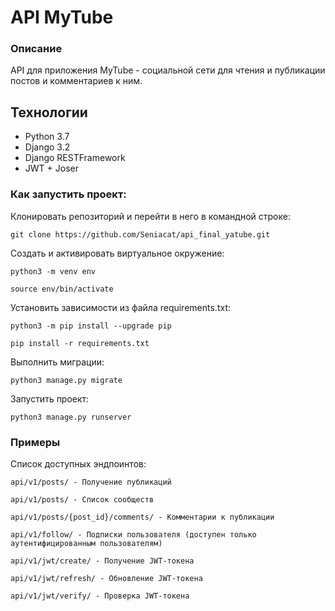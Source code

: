 # API MyTube

### Описание
API для приложения MyTube - социальной сети для чтения и публикации постов и комментариев к ним.

## Технологии
- Python 3.7
- Django 3.2
- Django RESTFramework
- JWT + Joser

### Как запустить проект:

Клонировать репозиторий и перейти в него в командной строке:

```
git clone https://github.com/Seniacat/api_final_yatube.git
```

Cоздать и активировать виртуальное окружение:

```
python3 -m venv env
```

```
source env/bin/activate
```

Установить зависимости из файла requirements.txt:

```
python3 -m pip install --upgrade pip
```

```
pip install -r requirements.txt
```

Выполнить миграции:

```
python3 manage.py migrate
```

Запустить проект:

```
python3 manage.py runserver
```

### Примеры

Список доступных эндпоинтов:

```
api/v1/posts/ - Получение публикаций
```
```
api/v1/posts/ - Список сообществ
```
```
api/v1/posts/{post_id}/comments/ - Комментарии к публикации
```
```
api/v1/follow/ - Подписки пользователя (доступен только аутентифицированным пользователям)
```
```
api/v1/jwt/create/ - Получение JWT-токена
```
```
api/v1/jwt/refresh/ - Обновление JWT-токена
```
```
api/v1/jwt/verify/ - Проверка JWT-токена
```
